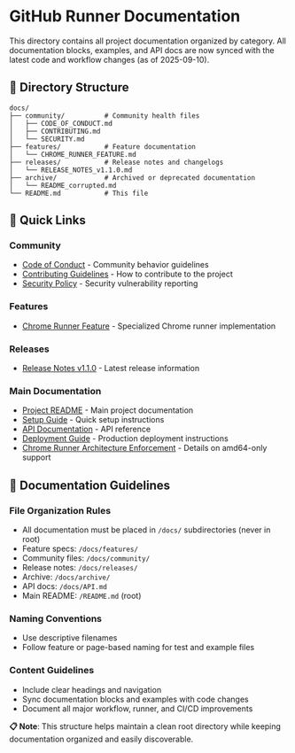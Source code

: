 # GitHub Runner Documentation

This directory contains all project documentation organized by category. All documentation blocks, examples, and API docs are now synced with the latest code and workflow changes (as of 2025-09-10).

## 📁 Directory Structure

```
docs/
├── community/          # Community health files
│   ├── CODE_OF_CONDUCT.md
│   ├── CONTRIBUTING.md
│   └── SECURITY.md
├── features/           # Feature documentation
│   └── CHROME_RUNNER_FEATURE.md
├── releases/           # Release notes and changelogs
│   └── RELEASE_NOTES_v1.1.0.md
├── archive/            # Archived or deprecated documentation
│   └── README_corrupted.md
└── README.md           # This file
```

## 🔗 Quick Links

### Community

- [Code of Conduct](community/CODE_OF_CONDUCT.md) - Community behavior guidelines
- [Contributing Guidelines](community/CONTRIBUTING.md) - How to contribute to the project
- [Security Policy](../.github/SECURITY.md) - Security vulnerability reporting

### Features

- [Chrome Runner Feature](features/CHROME_RUNNER_FEATURE.md) - Specialized Chrome runner implementation

### Releases

- [Release Notes v1.1.0](releases/RELEASE_NOTES_v1.1.0.md) - Latest release information

### Main Documentation

- [Project README](../README.md) - Main project documentation
- [Setup Guide](../docs/SETUP_SUMMARY.md) - Quick setup instructions
- [API Documentation](API.md) - API reference
- [Deployment Guide](DEPLOYMENT.md) - Production deployment instructions
- [Chrome Runner Architecture Enforcement](features/CHROME_RUNNER_FEATURE.md) - Details on amd64-only support

## 📝 Documentation Guidelines

### File Organization Rules

- All documentation must be placed in `/docs/` subdirectories (never in root)
- Feature specs: `/docs/features/`
- Community files: `/docs/community/`
- Release notes: `/docs/releases/`
- Archive: `/docs/archive/`
- API docs: `/docs/API.md`
- Main README: `/README.md` (root)

### Naming Conventions

- Use descriptive filenames
- Follow feature or page-based naming for test and example files

### Content Guidelines

- Include clear headings and navigation
- Sync documentation blocks and examples with code changes
- Document all major workflow, runner, and CI/CD improvements

**📋 Note**: This structure helps maintain a clean root directory while keeping documentation organized and easily discoverable.
